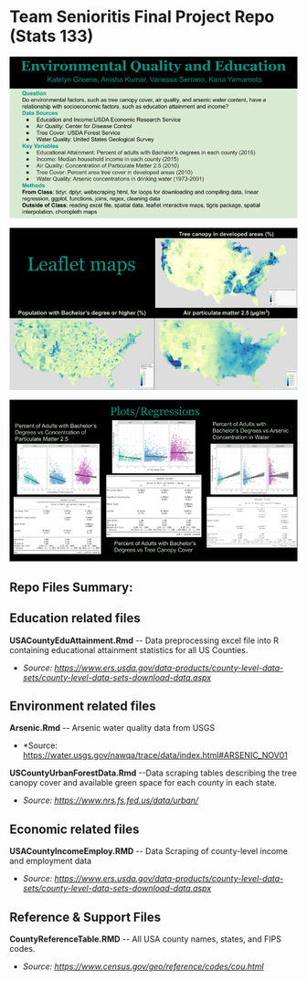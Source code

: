 # Team Senioritis Final Project Repo (Stats 133)

![](Stats133_Project_1.png)

![](Stats133_Project_2.png)

![](Stats133_Project_3.png)

## Repo Files Summary:
## Education related files

**USACountyEduAttainment.Rmd** -- Data preprocessing excel file into R containing educational attainment statistics for all US Counties.
 * *Source: https://www.ers.usda.gov/data-products/county-level-data-sets/county-level-data-sets-download-data.aspx*
 
## Environment related files 
  
**Arsenic.Rmd** -- Arsenic water quality data from USGS
 * *Source: https://water.usgs.gov/nawqa/trace/data/index.html#ARSENIC_NOV01

**USCountyUrbanForestData.Rmd** --Data scraping tables describing the tree canopy cover and available green space for each county in each state. 
  * *Source: https://www.nrs.fs.fed.us/data/urban/*

## Economic related files 

**USACountyIncomeEmploy.RMD** -- Data Scraping of county-level income and employment data
 * *Source: https://www.ers.usda.gov/data-products/county-level-data-sets/county-level-data-sets-download-data.aspx*
 
## Reference & Support Files

**CountyReferenceTable.RMD** -- All USA county names, states, and FIPS codes.
 * *Source: https://www.census.gov/geo/reference/codes/cou.html*
